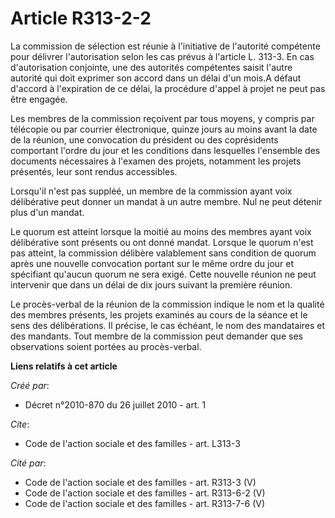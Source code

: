 # Article R313-2-2

La commission de sélection est réunie à l'initiative de l'autorité compétente pour délivrer l'autorisation selon les cas
prévus à l'article L. 313-3. En cas d'autorisation conjointe, une des autorités compétentes saisit l'autre autorité qui doit
exprimer son accord dans un délai d'un mois.A défaut d'accord à l'expiration de ce délai, la procédure d'appel à projet ne
peut pas être engagée. 

Les membres de la commission reçoivent par tous moyens, y compris par télécopie ou par courrier électronique, quinze jours au
moins avant la date de la réunion, une convocation du président ou des coprésidents comportant l'ordre du jour et les
conditions dans lesquelles l'ensemble des documents nécessaires à l'examen des projets, notamment les projets présentés, leur
sont rendus accessibles. 

Lorsqu'il n'est pas suppléé, un membre de la commission ayant voix délibérative peut donner un mandat à un autre membre. Nul
ne peut détenir plus d'un mandat. 

Le quorum est atteint lorsque la moitié au moins des membres ayant voix délibérative sont présents ou ont donné mandat.
Lorsque le quorum n'est pas atteint, la commission délibère valablement sans condition de quorum après une nouvelle
convocation portant sur le même ordre du jour et spécifiant qu'aucun quorum ne sera exigé. Cette nouvelle réunion ne peut
intervenir que dans un délai de dix jours suivant la première réunion. 

Le procès-verbal de la réunion de la commission indique le nom et la qualité des membres présents, les projets examinés au
cours de la séance et le sens des délibérations. Il précise, le cas échéant, le nom des mandataires et des mandants. Tout
membre de la commission peut demander que ses observations soient portées au procès-verbal.

**Liens relatifs à cet article**

_Créé par_:

  - Décret n°2010-870 du 26 juillet 2010 - art. 1

_Cite_:

  - Code de l'action sociale et des familles - art. L313-3

_Cité par_:

  - Code de l'action sociale et des familles - art. R313-3 (V)
  - Code de l'action sociale et des familles - art. R313-6-2 (V)
  - Code de l'action sociale et des familles - art. R313-7-6 (V)
